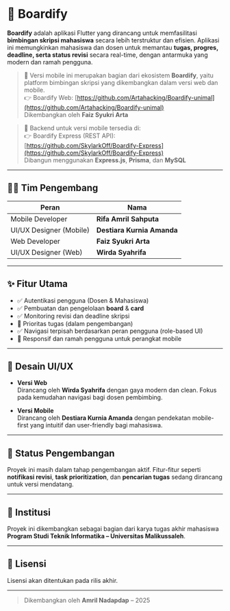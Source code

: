 # 📱 Boardify

**Boardify** adalah aplikasi Flutter yang dirancang untuk memfasilitasi **bimbingan skripsi mahasiswa** secara lebih terstruktur dan efisien. Aplikasi ini memungkinkan mahasiswa dan dosen untuk memantau **tugas, progres, deadline, serta status revisi** secara real-time, dengan antarmuka yang modern dan ramah pengguna.

> 🔗 Versi mobile ini merupakan bagian dari ekosistem **Boardify**, yaitu platform bimbingan skripsi yang dikembangkan dalam versi web dan mobile.  
> 👉 Boardify Web: [https://github.com/Artahacking/Boardify-unimal](https://github.com/Artahacking/Boardify-unimal)  
> Dikembangkan oleh **Faiz Syukri Arta**

> 🔗 Backend untuk versi mobile tersedia di:  
> 👉 Boardify Express (REST API): [https://github.com/SkylarkOff/Boardify-Express](https://github.com/SkylarkOff/Boardify-Express)  
> Dibangun menggunakan **Express.js**, **Prisma**, dan **MySQL**

---

## 👨‍💻 Tim Pengembang

| Peran                      | Nama                          |
|---------------------------|-------------------------------|
| Mobile Developer          | **Rifa Amril Sahputa**        |
| UI/UX Designer (Mobile)   | **Destiara Kurnia Amanda**    |
| Web Developer             | **Faiz Syukri Arta**          |
| UI/UX Designer (Web)      | **Wirda Syahrifa**            |

---

## ✨ Fitur Utama

- ✅ Autentikasi pengguna (Dosen & Mahasiswa)
- ✅ Pembuatan dan pengelolaan **board** & **card**
- ✅ Monitoring revisi dan deadline skripsi
- 🚧 Prioritas tugas (dalam pengembangan)
- ✅ Navigasi terpisah berdasarkan peran pengguna (role-based UI)
- 🚀 Responsif dan ramah pengguna untuk perangkat mobile

---

## 🎨 Desain UI/UX

- **Versi Web**  
  Dirancang oleh **Wirda Syahrifa** dengan gaya modern dan clean. Fokus pada kemudahan navigasi bagi dosen pembimbing.

- **Versi Mobile**  
  Dirancang oleh **Destiara Kurnia Amanda** dengan pendekatan mobile-first yang intuitif dan user-friendly bagi mahasiswa.


---

## 🚧 Status Pengembangan

Proyek ini masih dalam tahap pengembangan aktif. Fitur-fitur seperti **notifikasi revisi**, **task prioritization**, dan **pencarian tugas** sedang dirancang untuk versi mendatang.

---

## 🏫 Institusi

Proyek ini dikembangkan sebagai bagian dari karya tugas akhir mahasiswa  
**Program Studi Teknik Informatika – Universitas Malikussaleh**.

---

## 📜 Lisensi

Lisensi akan ditentukan pada rilis akhir.

---

> Dikembangkan oleh **Amril Nadapdap** – 2025


